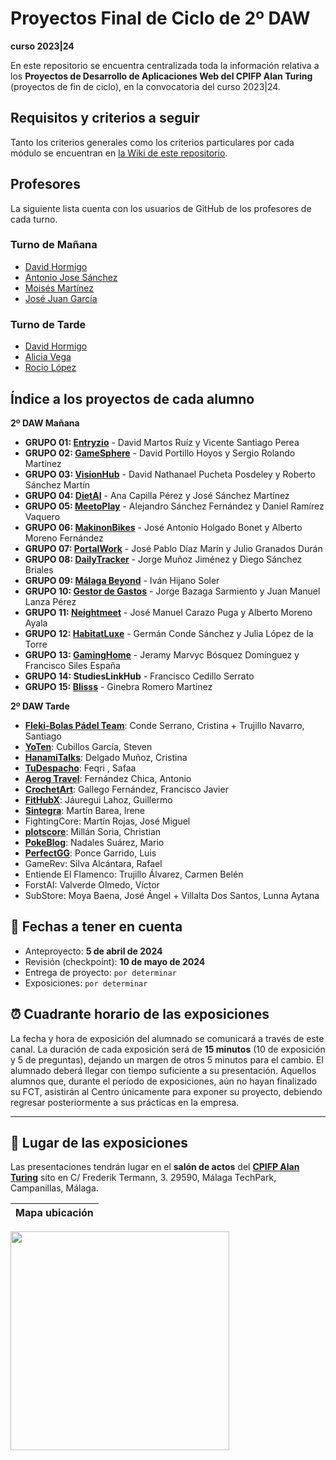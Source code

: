# Proyectos Final de Ciclo de 2º DAW
**curso 2023|24**

En este repositorio se encuentra centralizada toda la información relativa a los **Proyectos de Desarrollo de Aplicaciones Web del CPIFP Alan Turing** (proyectos de fin de ciclo), en la convocatoria del curso 2023|24.

## Requisitos y criterios a seguir

Tanto los criterios generales como los criterios particulares por cada módulo se encuentran en [la Wiki de este repositorio](https://github.com/CPIFPAlanTuring/2daw-tfc-2324/wiki).

## Profesores 

La siguiente lista cuenta con los usuarios de GitHub de los profesores de cada turno.

### Turno de Mañana

* [David Hormigo](https://github.com/DavidHormigoRamirez)
* [Antonio Jose Sánchez](https://github.com/antoniojosesanchez)
* [Moisés Martínez]()
* [José Juan García]()
  
### Turno de Tarde

* [David Hormigo](https://github.com/DavidHormigoRamirez)
* [Alicia Vega]()
* [Rocio López](https://github.com/rlopdav392)

## Índice a los proyectos de cada alumno

**2º DAW Mañana**

* **GRUPO 01: [Entryzio](https://github.com/davidmartosruiz/Entryzio)** - David Martos Ruíz y Vicente Santiago Perea
* **GRUPO 02: [GameSphere](https://github.com/Dsertor/Hookdb)** - David Portillo Hoyos y Sergio Rolando Martínez
* **GRUPO 03: [VisionHub](https://perpetual-suede-682.notion.site/Anteproyecto-ab2ea79e76064f66812afe1d15b711fb)** - David Nathanael Pucheta Posdeley y Roberto Sánchez Martín
* **GRUPO 04: [DietAI](https://github.com/jimmysm1995/DietAI_proyect)** - Ana Capilla Pérez y José Sánchez Martínez
* **GRUPO 05: [MeetoPlay](https://github.com/Alexiiius/MeetoPlay)** - Alejandro Sánchez Fernández y Daniel Ramírez Vaquero
* **GRUPO 06: [MakinonBikes](https://github.com/AlbertoMorenoFdez/Makinon-Bikes)** - José Antonio Holgado Bonet y Alberto Moreno Fernández
* **GRUPO 07: [PortalWork](https://github.com/pepediiazz/PortalWork)** - José Pablo Díaz Marín y Julio Granados Durán
* **GRUPO 08: [DailyTracker](https://github.com/j0rg3mj/DailyTracker)** - Jorge Muñoz Jiménez y Diego Sánchez Briales
* **GRUPO 09: [Málaga Beyond](https://github.com/IvanHijanoSoler/MalagaBeyond-TFC)** - Iván Hijano Soler
* **GRUPO 10: [Gestor de Gastos](https://jorgebazagasarmiento.notion.site/Proyecto-Final-ef982d670bad45eca1174ef4ffc930b3)** - Jorge Bazaga Sarmiento y Juan Manuel Lanza Pérez
* **GRUPO 11: [Neightmeet](https://translucent-houseboat-ac7.notion.site/NEIGHTMEET-b3f65e2c125342888f5e273ac21230d3)** - José Manuel Carazo Puga y Alberto Moreno Ayala
* **GRUPO 12: [HabitatLuxe](https://fog-turret-a81.notion.site/Anteproyecto-HabitatLuxe-d3656236fd2d494ab1a93a750bf2ebd6)** - Germán Conde Sánchez y Julia López de la Torre
* **GRUPO 13: [GamingHome](https://github.com/FranSiles/Proyecto-Final-DAW)** - Jeramy Marvyc Bósquez Domínguez y Francisco Siles España
* **GRUPO 14: StudiesLinkHub** - Francisco Cedillo Serrato
* **GRUPO 15: [Blisss](https://grommar847j.notion.site/Anteproyecto-Blisss-f3b502f1256140d7a5dce40d806a1d38)** - Ginebra Romero Martínez

**2º DAW Tarde**
* **[Fleki-Bolas Pádel Team](https://nebulous-glade-1db.notion.site/FLEKI-BOLAS-P-DEL-TEAM-fad327d6948949b1942a4ff101635158)**: Conde Serrano, Cristina + Trujillo Navarro, Santiago
* **[YoTen](https://github.com/StevenCubillos22/YoTen)**: Cubillos García, Steven
* **[HanamiTalks](https://root-saffron-690.notion.site/HanamiTalks-d3a4f4b88ec84964a7283280fa08795b)**: Delgado Muñoz, Cristina
* **[TuDespacho](https://github.com/Safaafeqri89/ProyectoTFG)**: Feqri , Safaa
* **[Aerog Travel](https://iridescent-vein-407.notion.site/PROYECTO-AEROGTRAVEL-6b745a2494d648989c9faa86f8cf97e1?pvs=4)**: Fernández Chica, Antonio
* **[CrochetArt](https://fuchsia-wolfsbane-493.notion.site/AnteProyecto-CrochetArt-cc9624a70e474d3690541fb14fc22d88)**: Gallego Fernández, Francisco Javier
* **[FitHubX](https://intriguing-tax-c0f.notion.site/FitHubX-a11464995d2046e6b4468075607cd2e0)**: Jáuregui Lahoz, Guillermo
* **[Sintegra](https://github.com/IreneMB2001/Sintegra)**: Martín Barea, Irene
* FightingCore: Martín Rojas, José Miguel
* **[plotscore](https://github.com/cmilsor245/tfg-general)**: Millán Soria, Christian
* **[PokeBlog](https://github.com/MarioNadales/TFGPokeBlog)**: Nadales Suárez, Mario
* **[PerfectGG](https://github.com/luis6928/PerfectGG)**: Ponce Garrido, Luis
* GameRev: Silva Alcántara, Rafael
* Entiende El Flamenco: Trujillo Álvarez, Carmen Belén
* ForstAI: Valverde Olmedo, Víctor
* SubStore: Moya Baena, José Ángel + Villalta Dos Santos, Lunna Aytana

## 📝 Fechas a tener en cuenta
* Anteproyecto: **5 de abril de 2024**
* Revisión (checkpoint): **10 de mayo de 2024**
* Entrega de proyecto: `por determinar`
* Exposiciones: `por determinar`

## ⏰ Cuadrante horario de las exposiciones

La fecha y hora de exposición del alumnado se comunicará a través de este canal. La duración de cada exposición será de **15 minutos** (10 de exposición y 5 de preguntas), dejando un margen de otros 5 minutos para el cambio. El alumnado deberá llegar con tiempo suficiente a su presentación. Aquellos alumnos que, durante el período de exposiciones, aún no hayan finalizado su FCT, asistirán al Centro únicamente para exponer su proyecto, debiendo regresar posteriormente a sus prácticas en la empresa.

---

## :school: Lugar de las exposiciones

Las presentaciones tendrán lugar en el **salón de actos** del [**CPIFP Alan Turing**](https://maps.app.goo.gl/JThz6bDRVpknfbNh7) sito en C/ Frederik Termann, 3. 29590, Málaga TechPark, Campanillas, Málaga.

Mapa ubicación             | 
:-------------------------:|
<a href="https://maps.app.goo.gl/JThz6bDRVpknfbNh7" target="_blank"><img src="https://github.com/CPIFPAlanTuring/2daw-tfc-2324/blob/main/CPIFP_mapa_ubicación.png" width="350" /></a> 
